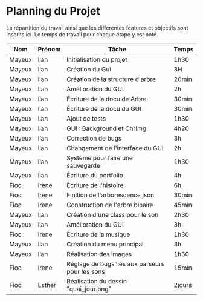 # Planning du Projet

La répartition du travail ainsi que les différentes features et objectifs sont inscrits ici. Le temps de travail pour chaque étape y est noté.

| Nom    | Prénom | Tâche                                         | Temps |
| ------ | ------ | --------------------------------------------- | ----- |
| Mayeux | Ilan   | Initialisation du projet                      | 1h30  |
| Mayeux | Ilan   | Création du Gui                               | 3H    |
| Mayeux | Ilan   | Création de la structure d'arbre              | 20min |
| Mayeux | Ilan   | Amélioration du GUI                           | 2h    |
| Mayeux | Ilan   | Écriture de la docu de Arbre                  | 30min |
| Mayeux | Ilan   | Écriture de la docu du GUI                    | 30min |
| Mayeux | Ilan   | Ajout de tests                                | 1h30  |
| Mayeux | Ilan   | GUI : Background et ChrImg                    | 4h20  |
| Mayeux | Ilan   | Correction de bugs                            | 3h    |
| Mayeux | Ilan   | Changement de l'interface du GUI              | 2h    |
| Mayeux | Ilan   | Système pour faire une sauvegarde             | 1h30  |
| Mayeux | Ilan   | Écriture du portfolio                         | 4h    |
| Fioc   | Irène  | Écriture de l'histoire                        | 6h    |
| Fioc   | Irène  | Finition de l'arborescence json               | 30min |
| Fioc   | Irène  | Construction de l'arbre binaire               | 45min |
| Mayeux | Ilan   | Création d'une class pour le son              | 2h30  |
| Mayeux | Ilan   | Amélioration du GUI                           | 3h    |
| Fioc   | Irène  | Écriture de la musique                        | 1h30  |
| Mayeux | Ilan   | Création du menu principal                    | 3h    |
| Mayeux | Ilan   | Réalisation des images                        | 1h30  |
| Fioc   | Irène  |Réglage de bugs liés aux parseurs pour les sons| 15min |
| Fioc   |Esther  | Réalisation du dessin "quai_jour.png"         | 2jours|